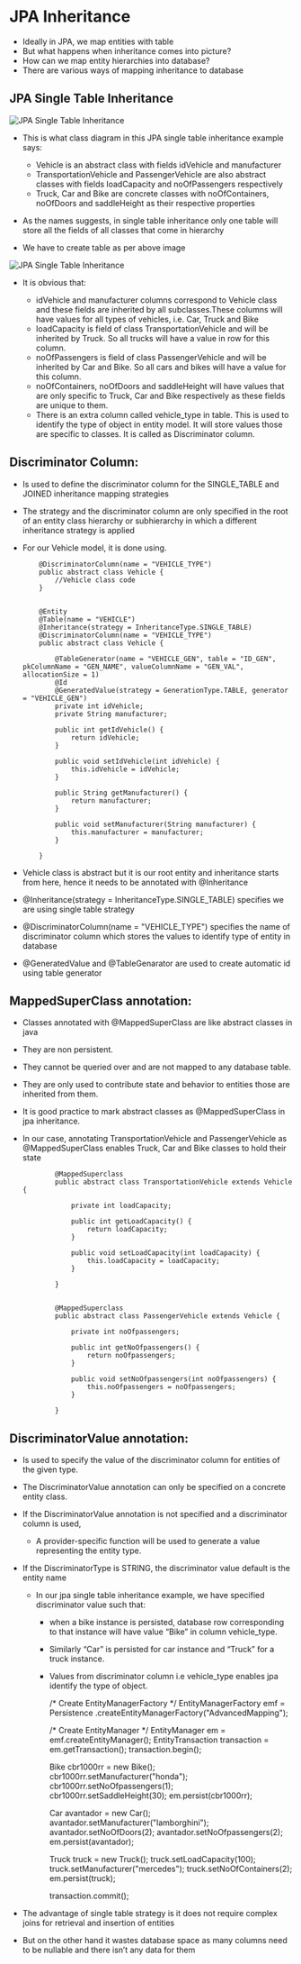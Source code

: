 #	JPA Inheritance

-	Ideally in JPA, we map entities with table
-	But what happens when inheritance comes into picture? 
-	How can we map entity hierarchies into database? 
-	There are various ways of mapping inheritance to database


##	JPA Single Table Inheritance


![JPA Single Table Inheritance](http://www.thejavageek.com/wp-content/uploads/2014/05/VehicleClassDiagram.png)

-	This is what class diagram in this JPA single table inheritance example says:

	-	Vehicle is an abstract class with fields idVehicle and manufacturer
	-	TransportationVehicle and PassengerVehicle are also abstract classes with fields loadCapacity and noOfPassengers respectively
	-	Truck, Car and Bike are concrete classes with noOfContainers, noOfDoors and saddleHeight as their respective properties
	



-	As the names suggests, in single table inheritance only one table will store all the fields of all classes that come in hierarchy
-	We have to create table as per above image

![JPA Single Table Inheritance](http://www.thejavageek.com/wp-content/uploads/2014/05/VehicleTable.png)

-	It is obvious that:
	
	-	idVehicle and manufacturer columns correspond to Vehicle class and these fields are inherited by all subclasses.These columns will have values for all types of vehicles, i.e. Car, Truck and Bike
	-	loadCapacity  is field of class TransportationVehicle and will be inherited by Truck. So all trucks will have a value in row for this column.
	-	noOfPassengers is field of class PassengerVehicle and will be inherited by Car and Bike. So all cars and bikes will have a value for this column.
	-	noOfContainers, noOfDoors and saddleHeight will have values that are only specific to Truck, Car and Bike respectively as these fields are unique to them.
	-	There is an extra column called vehicle_type in table. This is used to identify the type of object in entity model. It will store values those are specific to classes. It is called as Discriminator column.
	
	
##	Discriminator Column:

-	Is used to define the discriminator column for the SINGLE_TABLE and JOINED inheritance mapping strategies
-	The strategy and the discriminator column are only specified in the root of an entity class hierarchy or subhierarchy in which a different inheritance strategy is applied	


-	For our Vehicle model, it is done using.

			@DiscriminatorColumn(name = "VEHICLE_TYPE")
			public abstract class Vehicle {
				//Vehicle class code
			}


			@Entity
			@Table(name = "VEHICLE")
			@Inheritance(strategy = InheritanceType.SINGLE_TABLE)
			@DiscriminatorColumn(name = "VEHICLE_TYPE")
			public abstract class Vehicle {
			 
				@TableGenerator(name = "VEHICLE_GEN", table = "ID_GEN", pkColumnName = "GEN_NAME", valueColumnName = "GEN_VAL", allocationSize = 1)
				@Id
				@GeneratedValue(strategy = GenerationType.TABLE, generator = "VEHICLE_GEN")
				private int idVehicle;
				private String manufacturer;
			 
				public int getIdVehicle() {
					return idVehicle;
				}
			 
				public void setIdVehicle(int idVehicle) {
					this.idVehicle = idVehicle;
				}
			 
				public String getManufacturer() {
					return manufacturer;
				}
			 
				public void setManufacturer(String manufacturer) {
					this.manufacturer = manufacturer;
				}
			 
			}
			
			
-	Vehicle class is abstract but it is our root entity and inheritance starts from here, hence it needs to be annotated with @Inheritance
-  	@Inheritance(strategy = InheritanceType.SINGLE_TABLE)  specifies we are using single table strategy
-	@DiscriminatorColumn(name = "VEHICLE_TYPE") specifies the name of discriminator column which stores the values to identify type of entity in database
-	@GeneratedValue and @TableGenarator are used to create automatic id using table generator


##	MappedSuperClass annotation:

-	Classes annotated with @MappedSuperClass are like abstract classes in java
-	They are non persistent.
-	They cannot be queried over and are not mapped to any database table.
-	They are only used to contribute state and behavior to entities those are inherited from them.
-	It is good practice to mark abstract classes as @MappedSuperClass in jpa inheritance.
-	In our case, annotating TransportationVehicle and PassengerVehicle as @MappedSuperClass enables Truck, Car and Bike classes to hold their state


				@MappedSuperclass
				public abstract class TransportationVehicle extends Vehicle {
				 
					private int loadCapacity;
				 
					public int getLoadCapacity() {
						return loadCapacity;
					}
				 
					public void setLoadCapacity(int loadCapacity) {
						this.loadCapacity = loadCapacity;
					}
				 
				}

				
				@MappedSuperclass
				public abstract class PassengerVehicle extends Vehicle {
				 
					private int noOfpassengers;
				 
					public int getNoOfpassengers() {
						return noOfpassengers;
					}
				 
					public void setNoOfpassengers(int noOfpassengers) {
						this.noOfpassengers = noOfpassengers;
					}
				 
				}
	
##	DiscriminatorValue annotation:

-	Is used to specify the value of the discriminator column for entities of the given type.
- 	The DiscriminatorValue annotation can only be specified on a concrete entity class.
- 	If the DiscriminatorValue annotation is not specified and a discriminator column is used, 
	-	A provider-specific function will be used to generate a value representing the entity type. 
-	If the DiscriminatorType is STRING, the discriminator value default is the entity name

	-	In our jpa single table inheritance example, we have specified discriminator value such that:
		-	when a bike instance is persisted, database row corresponding to that instance will have value “Bike” in column vehicle_type.
		-	Similarly “Car” is persisted for car instance and “Truck” for a truck instance.
		-	Values from discriminator column i.e vehicle_type enables jpa identify the type of object.
		
		
		
			/* Create EntityManagerFactory */
			EntityManagerFactory emf = Persistence
						.createEntityManagerFactory("AdvancedMapping");

			/* Create EntityManager */
			EntityManager em = emf.createEntityManager();
			EntityTransaction transaction = em.getTransaction();
			transaction.begin();

			Bike cbr1000rr = new Bike();
			cbr1000rr.setManufacturer("honda");
			cbr1000rr.setNoOfpassengers(1);
			cbr1000rr.setSaddleHeight(30);
			em.persist(cbr1000rr);

			Car avantador = new Car();
			avantador.setManufacturer("lamborghini");
			avantador.setNoOfDoors(2);
			avantador.setNoOfpassengers(2);
			em.persist(avantador);

			Truck truck = new Truck();
			truck.setLoadCapacity(100);
			truck.setManufacturer("mercedes");
			truck.setNoOfContainers(2);
			em.persist(truck);

			transaction.commit();

-	The advantage of single table strategy is it does not require complex joins for retrieval and insertion of entities
-	But on the other hand it wastes database space as many columns need to be nullable and there isn’t any data for them